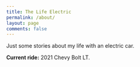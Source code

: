 ```yaml
---
title: The Life Electric
permalink: /about/
layout: page
comments: false
---
```


Just some stories about my life with an electric car.

**Current ride:** 2021 Chevy Bolt LT.
